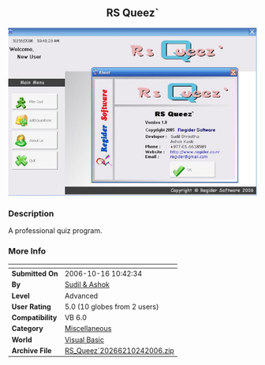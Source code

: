 ﻿<div align="center">

## RS Queez\`

<img src="PIC200610181241144923.JPG">
</div>

### Description

A professional quiz program.
 
### More Info
 


<span>             |<span>
---                |---
**Submitted On**   |2006-10-16 10:42:34
**By**             |[Sudil & Ashok](https://github.com/Planet-Source-Code/PSCIndex/blob/master/ByAuthor/sudil-ashok.md)
**Level**          |Advanced
**User Rating**    |5.0 (10 globes from 2 users)
**Compatibility**  |VB 6\.0
**Category**       |[Miscellaneous](https://github.com/Planet-Source-Code/PSCIndex/blob/master/ByCategory/miscellaneous__1-1.md)
**World**          |[Visual Basic](https://github.com/Planet-Source-Code/PSCIndex/blob/master/ByWorld/visual-basic.md)
**Archive File**   |[RS\_Queez\`20266210242006\.zip](https://github.com/Planet-Source-Code/sudil-ashok-rs-queez__1-66821/archive/master.zip)








